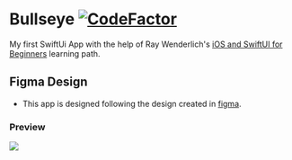 # Bullseye <a href="https://www.codefactor.io/repository/github/dakshayahuja/bullseye/overview/main"><img src="https://www.codefactor.io/repository/github/dakshayahuja/bullseye/badge/main" alt="CodeFactor" /></a>
My first SwiftUi App with the help of Ray Wenderlich's [iOS and SwiftUI for Beginners](https://www.raywenderlich.com/ios/paths/learn) learning path.

## Figma Design
* This app is designed following the design created in [figma](https://www.figma.com/file/EVeJ9H9I7QheOPicqGYxS3/Bullseye).

### Preview
<img src="https://user-images.githubusercontent.com/63056801/174819943-2d085726-7252-4a9a-9d80-2ff37c87e110.png">
